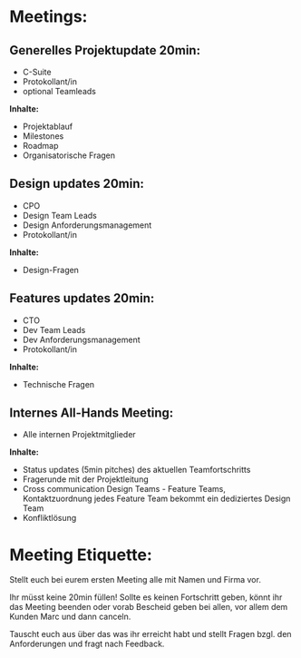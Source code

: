 # Meetings:
## Generelles Projektupdate 20min:

- C-Suite
- Protokollant/in
- optional Teamleads

**Inhalte:**
- Projektablauf
- Milestones
- Roadmap
- Organisatorische Fragen

## Design updates 20min:

- CPO
- Design Team Leads
- Design Anforderungsmanagement
- Protokollant/in

**Inhalte:**
- Design-Fragen

## Features updates 20min:

- CTO
- Dev Team Leads
- Dev Anforderungsmanagement
- Protokollant/in

**Inhalte:**
- Technische Fragen

## Internes All-Hands Meeting:

- Alle internen Projektmitglieder

**Inhalte:**
- Status updates (5min pitches) des aktuellen Teamfortschritts
- Fragerunde mit der Projektleitung
- Cross communication Design Teams - Feature Teams, Kontaktzuordnung jedes Feature Team bekommt ein dediziertes Design Team
- Konfliktlösung

# Meeting Etiquette:

Stellt euch bei eurem ersten Meeting alle mit Namen und Firma vor.

Ihr müsst keine 20min füllen! Sollte es keinen Fortschritt geben, könnt ihr das Meeting beenden oder vorab Bescheid geben bei allen, vor allem dem Kunden Marc und dann canceln.

Tauscht euch aus über das was ihr erreicht habt und stellt Fragen bzgl. den Anforderungen und fragt nach Feedback.